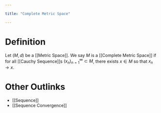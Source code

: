 ```yaml
---

title: "Complete Metric Space"

---
```

# Definition
Let $(M, d)$ be a [[Metric Space]]. We say $M$ is a [[Complete Metric Space]] if for all [[Cauchy Sequence]]s $({x}_{n})_{n=1}^{\infty} \subset M$, there exists $x \in M$ so that $x_{n} \to x$.

# Other Outlinks
- [[Sequence]]
- [[Sequence Convergence]]
